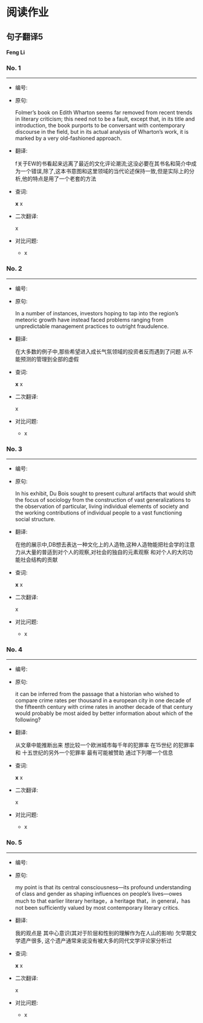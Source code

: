 # 阅读作业

## 句子翻译5

#### Feng Li

### No. 1

----



* 编号: 

* 原句: 

  Folmer’s book on Edith Wharton seems far removed from recent trends in literary criticism; this need not to be a fault, except that, in its title and introduction, the book purports to be conversant with contemporary discourse in the field, but in its actual analysis of Wharton’s work, it is marked by a very old-fashioned approach.

* 翻译:

  f关于EW的书看起来远离了最近的文化评论潮流;这没必要在其书名和简介中成为一个错误,除了,这本书意图和这里领域的当代论述保持一致,但是实际上的分析,他的特点是用了一个老套的方法

* 查词:

  __x__ x

* 二次翻译:

  x



* 对比问题:
  * x

### No. 2

----



* 编号: 

* 原句: 

  In a number of instances, investors hoping to tap into the region’s meteoric growth have instead faced problems ranging from unpredictable management practices to outright fraudulence.

* 翻译:

  在大多数的例子中,那些希望进入成长气氛领域的投资者反而遇到了问题 从不能预测的管理到全部的虚假

* 查词:

  __x__ x

* 二次翻译:

  x



* 对比问题:
  * x

### No. 3

----



* 编号: 

* 原句: 

  In his exhibit, Du Bois sought to present cultural artifacts that would shift the focus of sociology from the construction of vast generalizations to the observation of particular, living individual elements of society and the working contributions of individual people to a vast functioning social structure.

* 翻译:

  在他的展示中,DB想去表达一种文化上的人造物,这种人造物能把社会学的注意力从大量的普适到对个人的观察,对社会的独自的元素观察 和对个人的大的功能社会结构的贡献

* 查词:

  __x__ x

* 二次翻译:

  x



* 对比问题:
  * x

### No. 4

----



* 编号: 

* 原句: 

  it can be inferred from the passage that a historian who wished to compare crime rates per thousand in a european city in one decade of the fifteenth century with crime rates in another decade of that century would probably be most aided by better information about which of the following?

* 翻译:

  从文章中能推断出来 想比较一个欧洲城市每千年的犯罪率 在15世纪 的犯罪率 和 十五世纪的另外一个犯罪率 最有可能被赞助 通过下列哪一个信息

  

* 查词:

  __x__ x

* 二次翻译:

  x



* 对比问题:
  * x

### No. 5

----



* 编号: 

* 原句: 

  my point is that its central consciousness—its profound understanding of class and gender as shaping influences on people’s lives—owes much to that earlier literary heritage，a heritage that，in general，has not been sufficiently valued by most contemporary literary critics. 

* 翻译:

  我的观点是 其中心意识(其对于阶层和性别的理解作为在人山的影响) 欠早期文学遗产很多, 这个遗产通常来说没有被大多的同代文学评论家分析过

* 查词:

  __x__ x

* 二次翻译:

  x



* 对比问题:
  * x





